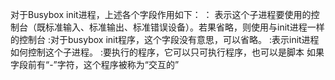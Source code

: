 对于Busybox init进程，上述各个字段作用如下：
<id>： 表示这个子进程要使用的控制台（既标准输入、标准输出、标准错误设备）。若果省略，则使用与init进程一样的控制台
<runlevels>:对于busybox init程序，这个字段没有意思，可以省略。
<action>:表示init进程如何控制这个子进程。
<process>:要执行的程序，它可以只可执行程序，也可以是脚本
如果<process>字段前有“-”字符，这个程序被称为“交互的”